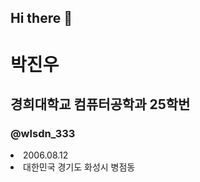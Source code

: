 ## Hi there 👋

<!--
**wlsdn333/wlsdn333** is a ✨ _special_ ✨ repository because its `README.md` (this file) appears on your GitHub profile.

Here are some ideas to get you started:

- 🔭 I’m currently working on ...
- 🌱 I’m currently learning ...
- 👯 I’m looking to collaborate on ...
- 🤔 I’m looking for help with ...
- 💬 Ask me about ...
- 📫 How to reach me: ...
- 😄 Pronouns: ...
- ⚡ Fun fact: ...
-->

# 박진우
## 경희대학교 컴퓨터공학과 25학번
### @wlsdn_333
<li> 2006.08.12
<li> 대한민국 경기도 화성시 병점동